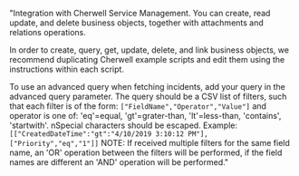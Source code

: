 "Integration with Cherwell Service Management. You can create, read update, and delete business objects, together with 
attachments and relations operations. 

In order to create, query, get, update, delete, and link business objects, we recommend duplicating Cherwell example 
scripts and edit them using the instructions within each script. 

To use an advanced query when fetching incidents, add your query in the advanced query parameter. 
The  query should be a CSV list of filters, such that each filter is of the form: 
`["FieldName","Operator","Value"]` and operator is one of: 'eq'=equal, 'gt'=grater-than, 'lt'=less-than, 'contains', 
'startwith'. nSpecial characters should be escaped. Example: 
`[["CreatedDateTime":"gt":"4/10/2019 3:10:12 PM"],["Priority","eq","1"]]` 
NOTE: If received multiple filters for the same field name, an 'OR' operation between the filters will be performed, 
if the field names are different an 'AND' operation will be performed."